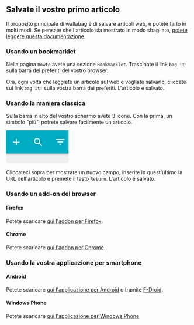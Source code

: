 
Salvate il vostro primo articolo
--------------------------------

Il proposito principale di wallabag é di salvare articoli web, e potete
farlo in molti modi. Se pensate che l'articolo sia mostrato in modo
sbagliato, [potete leggere questa documentazione]().

### Usando un bookmarklet

Nella pagina `Howto` avete una sezione `Bookmarklet`. Trascinate il link
`bag it!` sulla barra dei preferiti del vostro browser.

Ora, ogni volta che leggiate un articolo sul web e vogliate salvarlo,
cliccate sul link `bag it!` sulla vostra barra dei preferiti. L'articolo
é salvato.

### Usando la maniera classica

Sulla barra in alto del vostro schermo avete 3 icone. Con la prima, un
simbolo "piú", potrete salvare facilmente un articolo.

![Top bar](../../../img/user/topbar.png)

Cliccateci sopra per mostrare un nuovo campo, inserite in quest'ultimo
la URL dell'articolo e premete il tasto `Return`. L'articolo é salvato.

### Usando un add-on del browser

#### Firefox

Potete scaricare [qui l'addon per
Firefox](https://addons.mozilla.org/firefox/addon/wallabagger/).

#### Chrome

Potete scaricare [qui l'addon per
Chrome](https://chrome.google.com/webstore/detail/wallabagger/gbmgphmejlcoihgedabhgjdkcahacjlj?hl=fr).

### Usando la vostra applicazione per smartphone

#### Android

Potete scaricare [qui l'applicazione per
Android](https://play.google.com/store/apps/details?id=fr.gaulupeau.apps.InThePoche)
o tramite
[F-Droid](https://f-droid.org/repository/browse/?fdid=fr.gaulupeau.apps.InThePoche).

#### Windows Phone

Potete scaricare [qui l'applicazione per Windows
Phone](https://www.microsoft.com/store/apps/9nblggh5x3p6).
